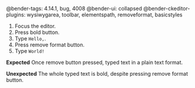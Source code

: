 @bender-tags: 4.14.1, bug, 4008
@bender-ui: collapsed
@bender-ckeditor-plugins: wysiwygarea, toolbar, elementspath, removeformat, basicstyles

1. Focus the editor.
1. Press bold button.
1. Type `Hello,`.
1. Press remove format button.
1. Type `World!`

**Expected** Once remove button pressed, typed text in a plain text format.

**Unexpected** The whole typed text is bold, despite pressing remove format button.
